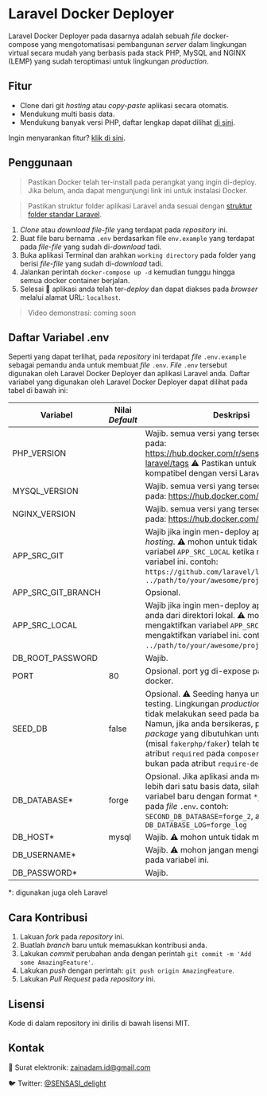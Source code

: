 # Laravel Docker Deployer

Laravel Docker Deployer pada dasarnya adalah sebuah *file* docker-compose yang mengotomatisasi pembangunan *server* dalam lingkungan virtual secara mudah yang berbasis pada stack PHP, MySQL and NGINX (LEMP) yang sudah teroptimasi untuk lingkungan *production*.

## Fitur

- Clone dari git *hosting* atau *copy-paste* aplikasi secara otomatis.
- Mendukung multi basis data.
- Mendukung banyak versi PHP, daftar lengkap dapat dilihat [di sini](https://hub.docker.com/repository/docker/sensasidelight/php-laravel/tags).

Ingin menyarankan fitur? [klik di sini](https://github.com/sensasi-delight/laravel-docker-deployer/issues/new).

## Penggunaan

> Pastikan Docker telah ter-install pada perangkat yang ingin di-deploy. Jika belum, anda dapat mengunjungi link ini untuk instalasi Docker.

> Pastikan struktur folder aplikasi Laravel anda sesuai dengan [struktur folder standar Laravel](https://laravel.com/docs/structure).

1. *Clone* atau *download file-file* yang terdapat pada *repository* ini.
2. Buat file baru bernama `.env` berdasarkan file `env.example` yang terdapat pada *file-file* yang sudah di-*download* tadi.
3. Buka aplikasi Terminal dan arahkan `working directory` pada folder yang berisi *file-file* yang sudah di-*download* tadi.
4. Jalankan perintah `docker-compose up -d` kemudian tunggu hingga semua docker container berjalan.
5. Selesai 🎉 aplikasi anda telah ter-*deploy* dan dapat diakses pada *browser* melalui alamat URL: `localhost`.

> Video demonstrasi: coming soon

## Daftar Variabel .env

Seperti yang dapat terlihat, pada *repository* ini terdapat *file* `.env.example` sebagai pemandu anda untuk membuat *file* `.env`.
*File* `.env` tersebut digunakan oleh Laravel Docker Deployer dan aplikasi Laravel anda.
Daftar variabel yang digunakan oleh Laravel Docker Deployer dapat dilihat pada tabel di bawah ini:

| Variabel           | Nilai *Default* | Deskripsi                                                                                                                                                                                                                                                                                                                                                                                 |
|--------------------|---------|---------------------------------------------------------------------------------------------------------------------------------------------------------------------------------------------------------------------------------------------------------------------------------------------------------------------------------------------------------------------------------------------|
| PHP_VERSION        |         | Wajib. semua versi yang tersedia dapat dilihat pada: https://hub.docker.com/r/sensasidelight/php-laravel/tags ⚠️ Pastikan untuk versi PHP kompatibel dengan versi Laravel anda.                                                                                                                                                                                                                                                                                |
| MYSQL_VERSION      |         | Wajib. semua versi yang tersedia dapat dilihat pada: https://hub.docker.com/_/mysql/tags                                                                                                                                                                                                                                                                                                                                           |
| NGINX_VERSION      |         | Wajib. semua versi yang tersedia dapat dilihat pada: https://hub.docker.com/_/nginx/tags                                                                                                                                                                                                                                                                                                                                          |
| APP_SRC_GIT        |         | Wajib jika ingin men-deploy aplikasi dari git *hosting*. ⚠️ mohon untuk tidak mengaktifkan variabel `APP_SRC_LOCAL` ketika mengaktifkan variabel ini. contoh: `https://github.com/laravel/laravel`, atau `../path/to/your/awesome/project/.git` |
| APP_SRC_GIT_BRANCH |         | Opsional.                                                                                                                                                                                                                                                                                                                                                                                   |
| APP_SRC_LOCAL      |         | Wajib jika ingin men-deploy aplikasi laravel anda dari direktori lokal. ⚠️ mohon untuk tidak mengaktifkan variabel `APP_SRC_GIT` jika ingin mengaktifkan variabel ini.  contoh: `../path/to/your/awesome/project`.                                                                                                                                                                                            |
| DB_ROOT_PASSWORD   |         | Wajib.                                                                                                                                                                                                                                                                                                                                                                                  |
| PORT               | 80      | Opsional. port yg di-expose pada *host* docker.                                                                                                                                                                                                                                                                                                                                                       |
| SEED_DB            | false   | Opsional. ⚠️ Seeding hanya untuk demo dan testing. Lingkungan *production* seharusnya tidak melakukan seed pada basis data. Namun, jika anda bersikeras, pastikan *package* yang dibutuhkan untuk *seeding* (misal `fakerphp/faker`) telah tercantum pada atribut `required` pada `composer.json` dan bukan pada atribut `require-dev`.                                                                                                                                                 |
| DB_DATABASE*       | forge   | Opsional. Jika aplikasi anda menggunakan lebih dari satu basis data, silahkan tambahkan variabel baru dengan format `*_DB_DATABASE_*` pada *file* `.env`. contoh: `SECOND_DB_DATABASE=forge_2`, atau `DB_DATABASE_LOG=forge_log`                                                                                                                                                                                           |
| DB_HOST*           | mysql   | Wajib. ⚠️ mohon untuk tidak merubah nilai.                                                                                                                                                                                                                                                                                                                                                   |
| DB_USERNAME*       |         | Wajib. ⚠️ mohon jangan mengisi nilai `root` pada variabel ini.                                                                                                                                                                                                                                                                                                                              |
| DB_PASSWORD*       |         | Wajib.                                                                                                                                                                                                                                                                                                                                                                                  |

*: digunakan juga oleh Laravel

## Cara Kontribusi

1. Lakuan *fork* pada *repository* ini.
2. Buatlah *branch* baru untuk memasukkan kontribusi anda.
3. Lakukan *commit* perubahan anda dengan perintah `git commit -m 'Add some AmazingFeature'`.
4. Lakukan *push* dengan perintah: `git push origin AmazingFeature`.
5. Lakukan *Pull Request* pada *repository* ini.

## Lisensi

Kode di dalam repository ini dirilis di bawah lisensi MIT.

## Kontak

📧 Surat elektronik: [zainadam.id@gmail.com](mailto:zainadam.id+gh+readme@gmail.com?subject=[GitHub]%20Laravel%20Docker%20Deployer)

🐦 Twitter: [@SENSASI_delight](https://twitter.com/SENSASI_delight)
